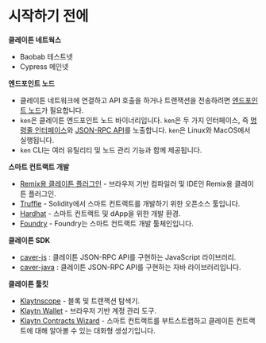 # 시작하기 전에

**클레이튼 네트웍스**

* Baobab 테스트넷
* Cypress 메인넷

**엔드포인트 노드**

* 클레이튼 네트워크에 연결하고 API 호출을 하거나 트랜잭션을 전송하려면 [엔드포인트 노드](../../nodes/endpoint-node/endpoint-node.md)가 필요합니다.
* `ken`은 클레이튼 엔드포인트 노드 바이너리입니다. `ken`은 두 가지 인터페이스, 즉 [명령줄 인터페이스](../../nodes/references/klaytn-command.md)와 [JSON-RPC API](../../references/json-rpc/json-rpc.md)를 노출합니다. `ken`은 Linux와 MacOS에서 실행됩니다.
* `ken` CLI는 여러 유틸리티 및 노드 관리 기능과 함께 제공됩니다.

**스마트 컨트랙트 개발**

* [Remix용 클레이튼 플러그인](https://ide.klaytn.foundation) - 브라우저 기반 컴파일러 및 IDE인 Remix용 클레이튼 플러그인.
* [Truffle](https://github.com/trufflesuite/truffle) - Solidity에서 스마트 컨트랙트를 개발하기 위한 오픈소스 툴입니다.
* [Hardhat](https://hardhat.org/hardhat-runner/docs/getting-started) - 스마트 컨트랙트 및 dApp을 위한 개발 환경.
* [Foundry](https://book.getfoundry.sh/) - Foundry는 스마트 컨트랙트 개발 툴체인입니다.

**클레이튼 SDK**

* [caver-js](../../references/sdk/caver-js/caver-js.md) : 클레이튼 JSON-RPC API를 구현하는 JavaScript 라이브러리.
* [caver-java](../../references/sdk/caver-java/caver-java.md) : 클레이튼 JSON-RPC API를 구현하는 자바 라이브러리입니다.

**클레이튼 툴킷**

* [Klaytnscope](https://scope.klaytn.com/) - 블록 및 트랜잭션 탐색기.
* [Klaytn Wallet](https://wallet.klaytn.com/) - 브라우저 기반 계정 관리 도구.
* [Klaytn Contracts Wizard](https://wizard.klaytn.foundation/) - 스마트 컨트랙트를 부트스트랩하고 클레이튼 컨트랙트에 대해 알아볼 수 있는 대화형 생성기입니다.
